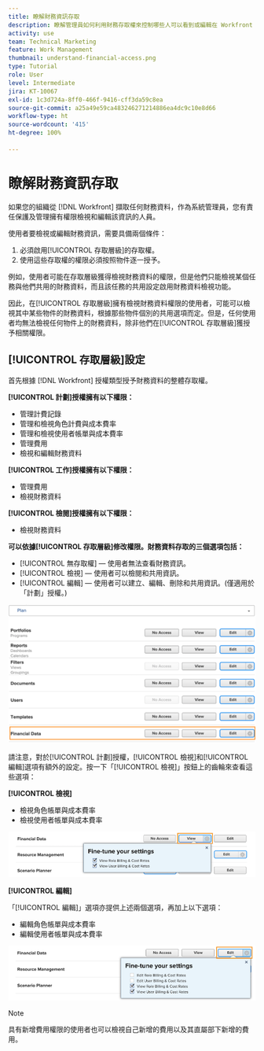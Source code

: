 ```yaml
---
title: 瞭解財務資訊存取
description: 瞭解管理員如何利用財務存取權來控制哪些人可以看到或編輯在 Workfront 中追蹤的財務資訊。
activity: use
team: Technical Marketing
feature: Work Management
thumbnail: understand-financial-access.png
type: Tutorial
role: User
level: Intermediate
jira: KT-10067
exl-id: 1c3d724a-8ff0-466f-9416-cff3da59c8ea
source-git-commit: a25a49e59ca483246271214886ea4dc9c10e8d66
workflow-type: ht
source-wordcount: '415'
ht-degree: 100%

---
```


# 瞭解財務資訊存取

如果您的組織從 [!DNL Workfront] 擷取任何財務資料，作為系統管理員，您有責任保護及管理擁有權限檢視和編輯該資訊的人員。

使用者要檢視或編輯財務資訊，需要具備兩個條件：

1. 必須啟用[!UICONTROL 存取層級]的存取權。
2. 使用這些存取權的權限必須按照物件逐一授予。

例如，使用者可能在存取層級獲得檢視財務資料的權限，但是他們只能檢視某個任務與他們共用的財務資料，而且該任務的共用設定啟用財務資料檢視功能。

因此，在[!UICONTROL 存取層級]擁有檢視財務資料權限的使用者，可能可以檢視其中某些物件的財務資料，根據那些物件個別的共用選項而定。但是，任何使用者均無法檢視任何物件上的財務資料，除非他們在[!UICONTROL 存取層級]獲授予相關權限。

## [!UICONTROL 存取層級]設定

首先根據 [!DNL Workfront] 授權類型授予財務資料的整體存取權。

**[!UICONTROL 計劃]授權擁有以下權限：**

* 管理計費記錄
* 管理和檢視角色計費與成本費率
* 管理和檢視使用者帳單與成本費率
* 管理費用
* 檢視和編輯財務資料

**[!UICONTROL 工作]授權擁有以下權限：**

* 管理費用
* 檢視財務資料

**[!UICONTROL 檢閱]授權擁有以下權限：**

* 檢視財務資料

**可以依據[!UICONTROL 存取層級]修改權限。財務資料存取的三個選項包括：**

* [!UICONTROL 無存取權] — 使用者無法查看財務資訊。
* [!UICONTROL 檢視] — 使用者可以檢閱和共用資訊。
* [!UICONTROL 編輯] — 使用者可以建立、編輯、刪除和共用資訊。(僅適用於「計劃」授權。)

![影像顯示在存取層級的一般財務資料選項](assets/setting-up-finances-8.png)

請注意，對於[!UICONTROL 計劃]授權，[!UICONTROL 檢視]和[!UICONTROL 編輯]選項有額外的設定。按一下「[!UICONTROL 檢視]」按鈕上的齒輪來查看這些選項：

**[!UICONTROL 檢視]**

* 檢視角色帳單與成本費率
* 檢視使用者帳單與成本費率

![影像顯示在存取層級的一般財務資料檢視選項](assets/setting-up-finances-9.png)

**[!UICONTROL 編輯]**

「[!UICONTROL 編輯]」選項亦提供上述兩個選項，再加上以下選項：

* 編輯角色帳單與成本費率
* 編輯使用者帳單與成本費率

![影像顯示在存取層級的一般財務資料編輯選項](assets/setting-up-finances-10.png)

>[!NOTE]
>
>具有新增費用權限的使用者也可以檢視自己新增的費用以及其直屬部下新增的費用。
